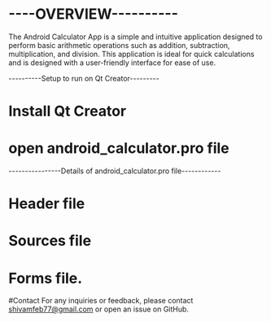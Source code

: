 # ----OVERVIEW----------

The Android Calculator App is a simple and intuitive application designed to perform basic arithmetic operations such as addition, subtraction, multiplication, and division. This application is ideal for quick calculations and is designed with a user-friendly interface for ease of use.

----------Setup to run on Qt Creator---------
# Install Qt Creator
# open android_calculator.pro file 

----------------Details of android_calculator.pro file------------
# Header file 
# Sources file 
# Forms file.


#Contact
For any inquiries or feedback, please contact shivamfeb77@gmail.com or open an issue on GitHub.









